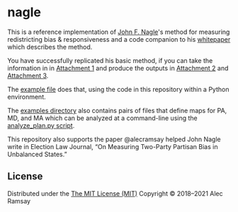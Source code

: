 # nagle

This is a reference implementation of [John F. Nagle](https://www.cmu.edu/physics/people/faculty/nagle.html)'s method for measuring redistricting bias & responsiveness and a code companion to his [whitepaper](http://lipid.phys.cmu.edu/nagle/Technical/2019-04-19%20-%20Measuring%20Redistricting%20Bias%20&%20Responsiveness.pdf) which describes the method.

You have successfully replicated his basic method, if you can take the information in in [Attachment 1](https://github.com/alecramsay/nagle/blob/master/attachments/1%20-%20VPI%20by%20Distrct.txt) and produce the outputs in [Attachment 2](https://github.com/alecramsay/nagle/blob/master/attachments/2%20-%20Inferred%20D%20S(V)%20Points.txt) and [Attachment 3](https://github.com/alecramsay/nagle/blob/master/attachments/3%20-%20Analytics.txt).

The [example file](https://github.com/alecramsay/nagle/blob/master/examples/PA-SCOPA-7S.py) does that, using the code in this repository within a Python environment.

The [examples directory](https://github.com/alecramsay/nagle/tree/master/examples) also contains pairs of files that define maps for PA, MD, and MA which can be analyzed at a command-line using the [analyze_plan.py script](https://github.com/alecramsay/nagle/blob/master/scripts/analyze_plan.py).

This repository also supports the paper @alecramsay helped John Nagle write in Election Law Journal, “On Measuring Two-Party Partisan Bias in Unbalanced States.” 

## License

Distributed under the [The MIT License (MIT)](https://github.com/alecramsay/nagle/blob/master/LICENSE) Copyright © 2018–2021 Alec Ramsay
